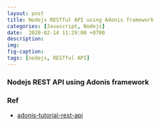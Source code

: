 ```yaml
---
layout: post
title: Nodejs RESTful API using Adonis framework
categories: [Javascript, Nodejs]
date:  2020-02-14 11:29:00 +0700
description: 
img: 
fig-caption: 
tags: [nodejs, RESTful API]
---
```


### Nodejs REST API using Adonis framework

### Ref

- [adonis-tutorial-rest-api](https://www.techiediaries.com/adonis-tutorial-rest-api/)

